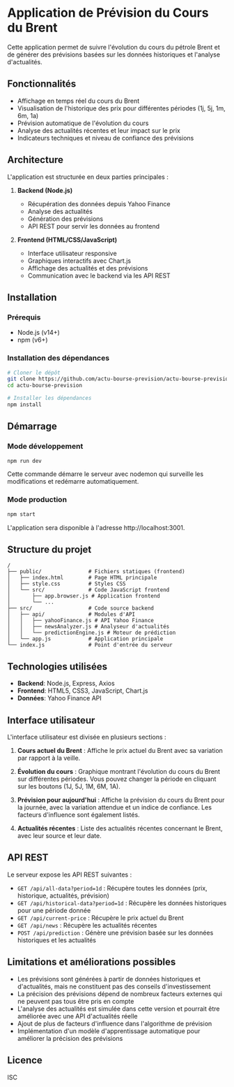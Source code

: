 # Application de Prévision du Cours du Brent

Cette application permet de suivre l'évolution du cours du pétrole Brent et de générer des prévisions basées sur les données historiques et l'analyse d'actualités.

## Fonctionnalités

- Affichage en temps réel du cours du Brent
- Visualisation de l'historique des prix pour différentes périodes (1j, 5j, 1m, 6m, 1a)
- Prévision automatique de l'évolution du cours
- Analyse des actualités récentes et leur impact sur le prix
- Indicateurs techniques et niveau de confiance des prévisions

## Architecture

L'application est structurée en deux parties principales :

1. **Backend (Node.js)**
   - Récupération des données depuis Yahoo Finance
   - Analyse des actualités 
   - Génération des prévisions
   - API REST pour servir les données au frontend

2. **Frontend (HTML/CSS/JavaScript)**
   - Interface utilisateur responsive
   - Graphiques interactifs avec Chart.js
   - Affichage des actualités et des prévisions
   - Communication avec le backend via les API REST

## Installation

### Prérequis

- Node.js (v14+)
- npm (v6+)

### Installation des dépendances

```bash
# Cloner le dépôt
git clone https://github.com/actu-bourse-prevision/actu-bourse-prevision.git
cd actu-bourse-prevision

# Installer les dépendances
npm install
```

## Démarrage

### Mode développement

```bash
npm run dev
```

Cette commande démarre le serveur avec nodemon qui surveille les modifications et redémarre automatiquement.

### Mode production

```bash
npm start
```

L'application sera disponible à l'adresse http://localhost:3001.

## Structure du projet

```
/
├── public/               # Fichiers statiques (frontend)
│   ├── index.html        # Page HTML principale
│   ├── style.css         # Styles CSS
│   └── src/              # Code JavaScript frontend
│       ├── app.browser.js # Application frontend
│       └── ...
├── src/                  # Code source backend
│   ├── api/              # Modules d'API
│   │   ├── yahooFinance.js # API Yahoo Finance
│   │   ├── newsAnalyzer.js # Analyseur d'actualités
│   │   └── predictionEngine.js # Moteur de prédiction
│   └── app.js            # Application principale
└── index.js              # Point d'entrée du serveur
```

## Technologies utilisées

- **Backend**: Node.js, Express, Axios
- **Frontend**: HTML5, CSS3, JavaScript, Chart.js
- **Données**: Yahoo Finance API

## Interface utilisateur

L'interface utilisateur est divisée en plusieurs sections :

1. **Cours actuel du Brent** : Affiche le prix actuel du Brent avec sa variation par rapport à la veille.

2. **Évolution du cours** : Graphique montrant l'évolution du cours du Brent sur différentes périodes. Vous pouvez changer la période en cliquant sur les boutons (1J, 5J, 1M, 6M, 1A).

3. **Prévision pour aujourd'hui** : Affiche la prévision du cours du Brent pour la journée, avec la variation attendue et un indice de confiance. Les facteurs d'influence sont également listés.

4. **Actualités récentes** : Liste des actualités récentes concernant le Brent, avec leur source et leur date.

## API REST

Le serveur expose les API REST suivantes :

- `GET /api/all-data?period=1d` : Récupère toutes les données (prix, historique, actualités, prévision)
- `GET /api/historical-data?period=1d` : Récupère les données historiques pour une période donnée
- `GET /api/current-price` : Récupère le prix actuel du Brent
- `GET /api/news` : Récupère les actualités récentes
- `POST /api/prediction` : Génère une prévision basée sur les données historiques et les actualités

## Limitations et améliorations possibles

- Les prévisions sont générées à partir de données historiques et d'actualités, mais ne constituent pas des conseils d'investissement
- La précision des prévisions dépend de nombreux facteurs externes qui ne peuvent pas tous être pris en compte
- L'analyse des actualités est simulée dans cette version et pourrait être améliorée avec une API d'actualités réelle
- Ajout de plus de facteurs d'influence dans l'algorithme de prévision
- Implémentation d'un modèle d'apprentissage automatique pour améliorer la précision des prévisions

## Licence

ISC
